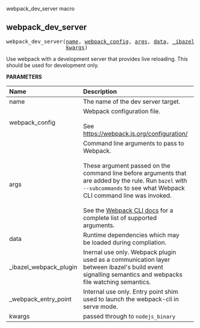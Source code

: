 <!-- Generated with Stardoc: http://skydoc.bazel.build -->

webpack_dev_server macro

<a id="#webpack_dev_server"></a>

## webpack_dev_server

<pre>
webpack_dev_server(<a href="#webpack_dev_server-name">name</a>, <a href="#webpack_dev_server-webpack_config">webpack_config</a>, <a href="#webpack_dev_server-args">args</a>, <a href="#webpack_dev_server-data">data</a>, <a href="#webpack_dev_server-_ibazel_webpack_plugin">_ibazel_webpack_plugin</a>, <a href="#webpack_dev_server-_webpack_entry_point">_webpack_entry_point</a>,
                   <a href="#webpack_dev_server-kwargs">kwargs</a>)
</pre>

Use webpack with a development server that provides live reloading. This should be used for development only.

**PARAMETERS**


| Name  | Description | Default Value |
| :------------- | :------------- | :------------- |
| <a id="webpack_dev_server-name"></a>name |  The name of the dev server target.   |  none |
| <a id="webpack_dev_server-webpack_config"></a>webpack_config |  Webpack configuration file.<br><br>See https://webpack.js.org/configuration/   |  none |
| <a id="webpack_dev_server-args"></a>args |  Command line arguments to pass to Webpack.<br><br>These argument passed on the command line before arguments that are added by the rule. Run <code>bazel</code> with <code>--subcommands</code> to see what Webpack CLI command line was invoked.<br><br>See the [Webpack CLI docs](https://webpack.js.org/api/cli/) for a complete list of supported arguments.   |  <code>[]</code> |
| <a id="webpack_dev_server-data"></a>data |  Runtime dependencies which may be loaded during compliation.   |  <code>[]</code> |
| <a id="webpack_dev_server-_ibazel_webpack_plugin"></a>_ibazel_webpack_plugin |  Inernal use only. Webpack plugin used as a communication layer between ibazel's build event signalling semantics and webpacks file watching semantics.   |  <code>Label("//@aspect-build/webpack/webpack-dev-server:webpack.config.js")</code> |
| <a id="webpack_dev_server-_webpack_entry_point"></a>_webpack_entry_point |  Internal use only. Entry point shim used to launch the webpack-cli in serve mode.   |  <code>Label("//@aspect-build/webpack/webpack-dev-server:entry_point.js")</code> |
| <a id="webpack_dev_server-kwargs"></a>kwargs |  passed through to <code>nodejs_binary</code>   |  none |


